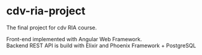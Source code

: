 # cdv-ria-project

The final project for cdv RIA course.

Front-end implemented with Angular Web Framework.  
Backend REST API is build with Elixir and Phoenix Framework + PostgreSQL
